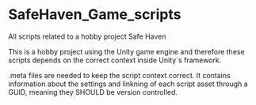 # SafeHaven_Game_scripts
All scripts related to a hobby project Safe Haven

This is a hobby project using the Unity game engine and therefore these scripts depends on the correct context inside Unity`s framework.

.meta files are needed to keep the script context correct. It contains information about the settings and linkning of each script asset through a GUID, meaning they SHOULD be version controlled.
